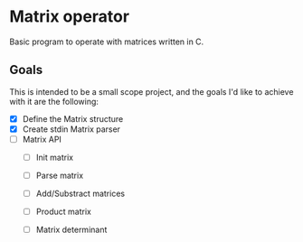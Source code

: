 # Matrix operator
Basic program to operate with matrices written in C.

## Goals
This is intended to be a small scope project, and the goals I'd like to achieve with it are the following:
- [x] Define the Matrix structure
- [x] Create stdin Matrix parser
- [ ] Matrix API
    - [ ] Init matrix
    - [ ] Parse matrix
    - [ ] Add/Substract matrices
    - [ ] Product matrix
    - [ ] Matrix determinant

